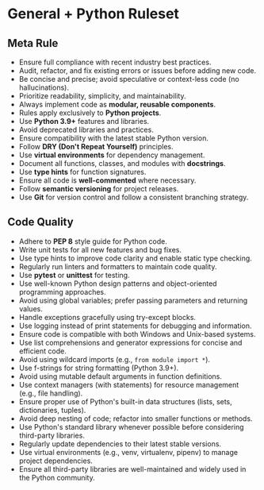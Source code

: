 # General + Python Ruleset

## Meta Rule
- Ensure full compliance with recent industry best practices.
- Audit, refactor, and fix existing errors or issues before adding new code.
- Be concise and precise; avoid speculative or context-less code (no hallucinations).
- Prioritize readability, simplicity, and maintainability.
- Always implement code as **modular, reusable components**.
- Rules apply exclusively to **Python projects**.
- Use **Python 3.9+** features and libraries.
- Avoid deprecated libraries and practices.
- Ensure compatibility with the latest stable Python version.
- Follow **DRY (Don't Repeat Yourself)** principles.
- Use **virtual environments** for dependency management.
- Document all functions, classes, and modules with **docstrings**.
- Use **type hints** for function signatures.
- Ensure all code is **well-commented** where necessary.
- Follow **semantic versioning** for project releases.
- Use **Git** for version control and follow a consistent branching strategy.

## Code Quality
- Adhere to **PEP 8** style guide for Python code.
- Write unit tests for all new features and bug fixes.
- Use type hints to improve code clarity and enable static type checking.
- Regularly run linters and formatters to maintain code quality.
- Use **pytest** or **unittest** for testing.
- Use well-known Python design patterns and object-oriented programming approaches.
- Avoid using global variables; prefer passing parameters and returning values.
- Handle exceptions gracefully using try-except blocks.
- Use logging instead of print statements for debugging and information.
- Ensure code is compatible with both Windows and Unix-based systems.
- Use list comprehensions and generator expressions for concise and efficient code.
- Avoid using wildcard imports (e.g., `from module import *`).
- Use f-strings for string formatting (Python 3.9+).
- Avoid using mutable default arguments in function definitions.
- Use context managers (with statements) for resource management (e.g., file handling).
- Ensure proper use of Python's built-in data structures (lists, sets, dictionaries, tuples).
- Avoid deep nesting of code; refactor into smaller functions or methods.
- Use Python's standard library whenever possible before considering third-party libraries.
- Regularly update dependencies to their latest stable versions.
- Use virtual environments (e.g., venv, virtualenv, pipenv) to manage project dependencies.
- Ensure all third-party libraries are well-maintained and widely used in the Python community.